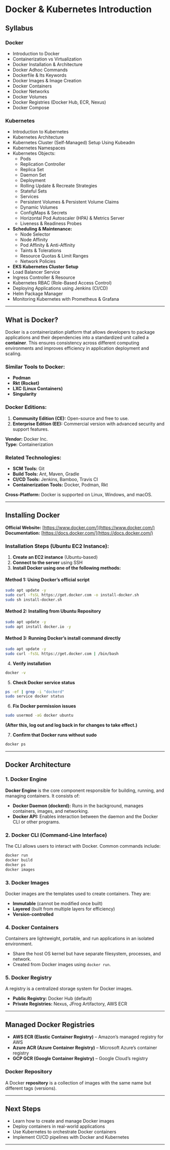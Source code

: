 # Docker & Kubernetes Introduction

## Syllabus

### Docker
- Introduction to Docker  
- Containerization vs Virtualization  
- Docker Installation & Architecture  
- Docker Adhoc Commands  
- Dockerfile & Its Keywords  
- Docker Images & Image Creation  
- Docker Containers  
- Docker Networks  
- Docker Volumes  
- Docker Registries (Docker Hub, ECR, Nexus)  
- Docker Compose  

### Kubernetes
- Introduction to Kubernetes  
- Kubernetes Architecture  
- Kubernetes Cluster (Self-Managed) Setup Using Kubeadm  
- Kubernetes Namespaces  
- Kubernetes Objects:  
  - Pods  
  - Replication Controller  
  - Replica Set  
  - Daemon Set  
  - Deployment  
  - Rolling Update & Recreate Strategies  
  - Stateful Sets  
  - Services  
  - Persistent Volumes & Persistent Volume Claims  
  - Dynamic Volumes  
  - ConfigMaps & Secrets  
  - Horizontal Pod Autoscaler (HPA) & Metrics Server  
  - Liveness & Readiness Probes  
- **Scheduling & Maintenance:**  
  - Node Selector  
  - Node Affinity  
  - Pod Affinity & Anti-Affinity  
  - Taints & Tolerations  
  - Resource Quotas & Limit Ranges  
  - Network Policies  
- **EKS Kubernetes Cluster Setup**  
- Load Balancer Service  
- Ingress Controller & Resource  
- Kubernetes RBAC (Role-Based Access Control)  
- Deploying Applications using Jenkins (CI/CD)  
- Helm Package Manager  
- Monitoring Kubernetes with Prometheus & Grafana  

---

## What is Docker?
Docker is a containerization platform that allows developers to package applications and their dependencies into a standardized unit called a **container**. This ensures consistency across different computing environments and improves efficiency in application deployment and scaling.  

### Similar Tools to Docker:
- **Podman**  
- **Rkt (Rocket)**  
- **LXC (Linux Containers)**  
- **Singularity**  

### Docker Editions:
1. **Community Edition (CE):** Open-source and free to use.  
2. **Enterprise Edition (EE):** Commercial version with advanced security and support features.  

**Vendor:** Docker Inc.  
**Type:** Containerization  

### Related Technologies:
- **SCM Tools:** Git  
- **Build Tools:** Ant, Maven, Gradle  
- **CI/CD Tools:** Jenkins, Bamboo, Travis CI  
- **Containerization Tools:** Docker, Podman, Rkt  

**Cross-Platform:** Docker is supported on Linux, Windows, and macOS.  

---

## Installing Docker

**Official Website:** [https://www.docker.com/](https://www.docker.com/)  
**Documentation:** [https://docs.docker.com/](https://docs.docker.com/)  

### Installation Steps (Ubuntu EC2 Instance):

1. **Create an EC2 instance** (Ubuntu-based)  
2. **Connect to the server** using SSH  
3. **Install Docker using one of the following methods:**  

#### Method 1: Using Docker’s official script  
```sh
sudo apt update -y
sudo curl -fsSL https://get.docker.com -o install-docker.sh
sudo sh install-docker.sh
```

#### Method 2: Installing from Ubuntu Repository  
```sh
sudo apt update -y
sudo apt install docker.io -y
```

#### Method 3: Running Docker’s install command directly  
```sh
sudo apt update -y
sudo curl -fsSL https://get.docker.com | /bin/bash
```

4. **Verify installation**  
```sh
docker -v
```

5. **Check Docker service status**  
```sh
ps -ef | grep -i "dockerd"
sudo service docker status
```

6. **Fix Docker permission issues**  
```sh
sudo usermod -aG docker ubuntu
```
**(After this, log out and log back in for changes to take effect.)**  

7. **Confirm that Docker runs without sudo**  
```sh
docker ps
```

---

## Docker Architecture

### 1. Docker Engine
**Docker Engine** is the core component responsible for building, running, and managing containers. It consists of:  
- **Docker Daemon (dockerd):** Runs in the background, manages containers, images, and networking.  
- **Docker API:** Enables interaction between the daemon and the Docker CLI or other programs.  

### 2. Docker CLI (Command-Line Interface)
The CLI allows users to interact with Docker. Common commands include:  
```sh
docker run
docker build
docker ps
docker images
```

### 3. Docker Images
Docker images are the templates used to create containers. They are:  
- **Immutable** (cannot be modified once built)  
- **Layered** (built from multiple layers for efficiency)  
- **Version-controlled**  

### 4. Docker Containers
Containers are lightweight, portable, and run applications in an isolated environment.  
- Share the host OS kernel but have separate filesystem, processes, and network.  
- Created from Docker images using `docker run`.  

### 5. Docker Registry
A registry is a centralized storage system for Docker images.  
- **Public Registry:** Docker Hub (default)  
- **Private Registries:** Nexus, JFrog Artifactory, AWS ECR  

---

## Managed Docker Registries

- **AWS ECR (Elastic Container Registry)** – Amazon’s managed registry for AWS  
- **Azure ACR (Azure Container Registry)** – Microsoft Azure’s container registry  
- **GCP GCR (Google Container Registry)** – Google Cloud’s registry  

### Docker Repository
A Docker **repository** is a collection of images with the same name but different tags (versions).  

---

## Next Steps
- Learn how to create and manage Docker images  
- Deploy containers in real-world applications  
- Use Kubernetes to orchestrate Docker containers  
- Implement CI/CD pipelines with Docker and Kubernetes  

---
